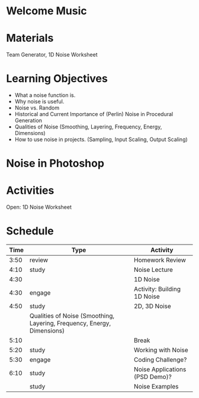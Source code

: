 # Welcome Music

# Materials
Team Generator, 1D Noise Worksheet

# Learning Objectives
- What a noise function is.
- Why noise is useful.
- Noise vs. Random
- Historical and Current Importance of (Perlin) Noise in Procedural Generation
- Qualities of Noise (Smoothing, Layering, Frequency, Energy, Dimensions)
- How to use noise in projects. (Sampling, Input Scaling, Output Scaling)




# Noise in Photoshop



# Activities
Open: 1D Noise Worksheet

# Schedule

Time    | Type      |Activity
---     | ---       |---
3:50    | review    | Homework Review
4:10    | study     | Noise Lecture
4:30    |           | 1D Noise
4:30    | engage    | Activity: Building 1D Noise
4:50    | study     | 2D, 3D Noise
        |             Qualities of Noise (Smoothing, Layering, Frequency, Energy, Dimensions)
5:10    |           | Break
5:20    | study     | Working with Noise
5:30    | engage    | Coding Challenge?
6:10    | study     | Noise Applications (PSD Demo)?
        | study     | Noise Examples
